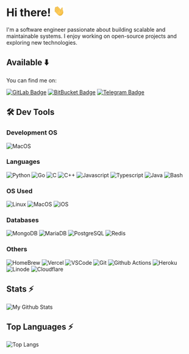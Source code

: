 # Hi there! <img src="https://raw.githubusercontent.com/Divkix/Divkix/main/wave.gif" width="30px">

I'm a software engineer passionate about building scalable and maintainable systems. I enjoy working on open-source projects and exploring new technologies.

## Available ⬇️
You can find me on:

[![GitLab Badge](https://img.shields.io/badge/-GitLab-FCA121?style=flat-square&logo=GitLab&logoColor=white&link=https://www.gitlab.com/Divkix/)](https://www.gitlab.com/Divkix/)
[![BitBucket Badge](https://img.shields.io/badge/-Bitbucket-1E90FF?style=flat-square&logo=BitBucket&logoColor=white&link=https://www.bitbucket.org/Divkix/)](https://www.bitbucket.org/Divkix/)
[![Telegram Badge](https://img.shields.io/badge/-Telegram-0088CC?style=flat-square&logo=Telegram&logoColor=white&link=https://t.me/DivideProjects)](https://t.me/DivideProjects)

## 🛠️ Dev Tools

### Development OS
![MacOS](https://img.shields.io/badge/-MacOS-black?style=flat-square&logo=apple&logoColor=white)

### Languages
![Python](https://img.shields.io/badge/-Python-3776AB?style=flat-square&logo=python&logoColor=white)
![Go](https://img.shields.io/badge/-GoLang-3776AB?style=flat-square&logo=go&logoColor=white)
![C](https://img.shields.io/badge/-c-3776AB?style=flat-square&logo=c&logoColor=white)
![C++](https://img.shields.io/badge/-C++-3776AB?style=flat-square&logo=c%2B%2B&logoColor=white)
![Javascript](https://img.shields.io/badge/-Javascript-1E90FF?style=flat-square&logo=javascript)
![Typescript](https://img.shields.io/badge/-Typescript-white?style=flat-square&logo=typescript)
![Java](https://img.shields.io/badge/-Java-orange?style=flat-square&logo=java)
![Bash](https://img.shields.io/badge/-Bash-1f425f.svg?style=flat-square&logo=)

### OS Used
![Linux](https://img.shields.io/badge/-Linux-black?style=flat-square&logo=Linux&logoColor=white)
![MacOS](https://img.shields.io/badge/-MacOS-black?style=flat-square&logo=apple)
![iOS](https://img.shields.io/badge/-iOS-black?style=flat-square&logo=apple)

### Databases
![MongoDB](https://img.shields.io/badge/-MongoDB-003B57?style=flat-square&logo=MongoDB&logoColor=white)
![MariaDB](https://img.shields.io/badge/-MariaDB-003545?style=flat-square&logo=MariaDB)
![PostgreSQL](https://img.shields.io/badge/-PostgreSQL-025E8C?style=flat-square&logo=PostgreSQL)
![Redis](https://img.shields.io/badge/-Redis-black?style=flat-square&logo=Redis)

### Others
![HomeBrew](https://img.shields.io/badge/-Homebrew-grey?style=flat-square&logo=homebrew)
![Vercel](https://img.shields.io/badge/-Vercel-000000?style=flat-square&logo=Vercel&logoColor=white)
![VSCode](https://img.shields.io/badge/VS_Code-0078D4?style=flat-square&logo=visual%20studio%20code&logoColor=white)
![Git](https://img.shields.io/badge/-Git-F05032?style=flat-square&logo=Git&logoColor=white)
![Github Actions](https://img.shields.io/badge/-Github_Actions-4F4A49?style=flat-square&logo=github-actions&logoColor=white)
![Heroku](https://img.shields.io/badge/-Heroku-6762A6?style=flat-square&logo=heroku&logoColor=white)
![Linode](https://img.shields.io/badge/-Linode-grey?style=flat-square&logo=linode)
![Cloudflare](https://img.shields.io/badge/-Cloudflare-grey?style=flat-square&logo=cloudflare)


## Stats ⚡️
![My Github Stats](https://github-readme-stats.vercel.app/api?username=Divkix&count_private=true&show_icons=true&hide_title=true&include_all_commits=false&layout=compact&theme=radical)

## Top Languages ⚡️
![Top Langs](https://github-readme-stats.vercel.app/api/top-langs/?username=Divkix&langs_count=10&layout=compact&theme=radical)
